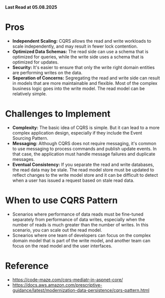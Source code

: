 ﻿**Last Read at 05.08.2025**

# Pros

- **Independent Scaling:** CQRS allows the read and write workloads to scale independently, and may result in fewer lock contention.
- **Optimized Data Schemas:** The read side can use a schema that is optimized for queries, while the write side uses a schema that is optimized for updates.
- **Security:** It's easier to ensure that only the write right domain entities are performing writes on the data.
- **Seperation of Concerns:** Segregating the read and write side can result in models that are more maintainable and flexible. Most of the complex business logic goes into the write model. The read model can be relatively simple.


# Challenges to Implement

- **Complexity:** The basic idea of CQRS is simple. But it can lead to a more complex application design, especially if they include the Event Sourcing Pattern.
- **Messaging:** Although CQRS does not require messaging, it's common to use messaging to process commands and publish update events. In that case, the application must handle message failures and duplicate messages.
- **Eventual Consistency:** If you separate the read and write databases, the read data may be stale. The read model store must be updated to reflect changes to the write model store and it can be difficult to detect when a user has issued a request based on stale read data.


# When to use CQRS Pattern

- Scenarios where performance of data reads must be fine-tuned separately from performance of data writes, especially when the number of reads is much greater than the number of writes. In this scenario, you can scale out the read model.
- Scnearios where one team of developers can focus on the complex domain model that is part of the write model, and another team can focus on the read model and the user interfaces.


# Reference

- https://code-maze.com/cqrs-mediatr-in-aspnet-core/
- https://docs.aws.amazon.com/prescriptive-guidance/latest/modernization-data-persistence/cqrs-pattern.html